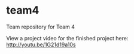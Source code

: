team4
=====

Team repository for Team 4

View a project video for the finished project here: http://youtu.be/1G21d19a10s
